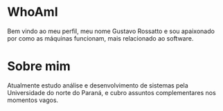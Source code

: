 # WhoAmI
Bem vindo ao meu perfil, meu nome Gustavo Rossatto e sou apaixonado por como as máquinas funcionam, mais relacionado ao software.

# Sobre mim
Atualmente estudo análise e desenvolvimento de sistemas pela Universidade do norte do Paraná, e cubro assuntos complementares nos momentos vagos.

